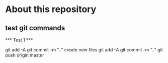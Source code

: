 # About this repository
## test git commands


*** Test 1 ***

git add -A
git commit -m ".."
create new files
git add -A
git commit -m ".."
git push origin master
